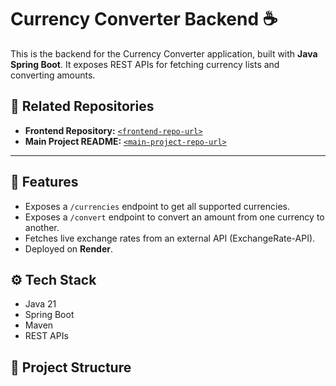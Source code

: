 #  Currency Converter Backend ☕

This is the backend for the Currency Converter application, built with **Java Spring Boot**.
It exposes REST APIs for fetching currency lists and converting amounts.

## 🔗 Related Repositories
- **Frontend Repository:** [`<frontend-repo-url>`](<https://github.com/zanda-cross/Currency-Converter-Frontend>)
- **Main Project README:** [`<main-project-repo-url>`](<https://github.com/zanda-cross/Currency-Converter>)

---

## 🚀 Features
- Exposes a `/currencies` endpoint to get all supported currencies.
- Exposes a `/convert` endpoint to convert an amount from one currency to another.
- Fetches live exchange rates from an external API (ExchangeRate-API).
- Deployed on **Render**.

## ⚙️ Tech Stack
- Java 21
- Spring Boot
- Maven
- REST APIs

## 📂 Project Structure
